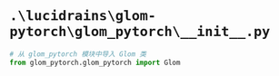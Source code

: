 # `.\lucidrains\glom-pytorch\glom_pytorch\__init__.py`

```py
# 从 glom_pytorch 模块中导入 Glom 类
from glom_pytorch.glom_pytorch import Glom
```